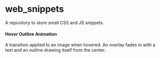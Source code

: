 # web_snippets
A repository to store small CSS and JS snippets.

#### Hover Outline Animation
A transition applied to an image when hovered. An overlay fades in with a text and an outline drawing itself from the center.
